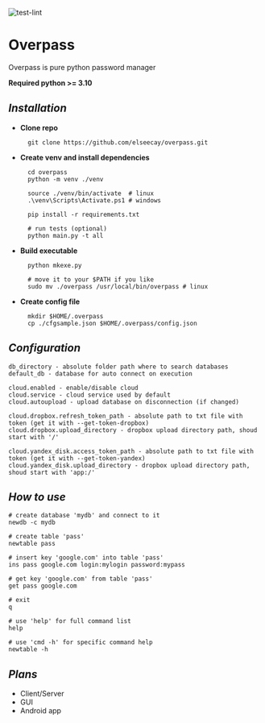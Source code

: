 ![test-lint](https://github.com/elseecay/overpass/actions/workflows/test-lint.yml/badge.svg)

# **Overpass**

Overpass is pure python password manager

**Required python >= 3.10**


## *Installation*

- **Clone repo**

        git clone https://github.com/elseecay/overpass.git

- **Create venv and install dependencies**

        cd overpass
        python -m venv ./venv

        source ./venv/bin/activate  # linux
        .\venv\Scripts\Activate.ps1 # windows

        pip install -r requirements.txt

        # run tests (optional)
        python main.py -t all

- **Build executable**

        python mkexe.py

        # move it to your $PATH if you like
        sudo mv ./overpass /usr/local/bin/overpass # linux

- **Create config file**

        mkdir $HOME/.overpass
        cp ./cfgsample.json $HOME/.overpass/config.json


## *Configuration*

    db_directory - absolute folder path where to search databases
    default_db - database for auto connect on execution

    cloud.enabled - enable/disable cloud
    cloud.service - cloud service used by default
    cloud.autoupload - upload database on disconnection (if changed)

    cloud.dropbox.refresh_token_path - absolute path to txt file with token (get it with --get-token-dropbox)
    cloud.dropbox.upload_directory - dropbox upload directory path, shoud start with '/'

    cloud.yandex_disk.access_token_path - absolute path to txt file with token (get it with --get-token-yandex)
    cloud.yandex_disk.upload_directory - dropbox upload directory path, shoud start with 'app:/'


## *How to use*

    # create database 'mydb' and connect to it
    newdb -c mydb

    # create table 'pass'
    newtable pass

    # insert key 'google.com' into table 'pass'
    ins pass google.com login:mylogin password:mypass

    # get key 'google.com' from table 'pass'
    get pass google.com

    # exit
    q

    # use 'help' for full command list
    help

    # use 'cmd -h' for specific command help 
    newtable -h


## *Plans*

- Client/Server
- GUI
- Android app
